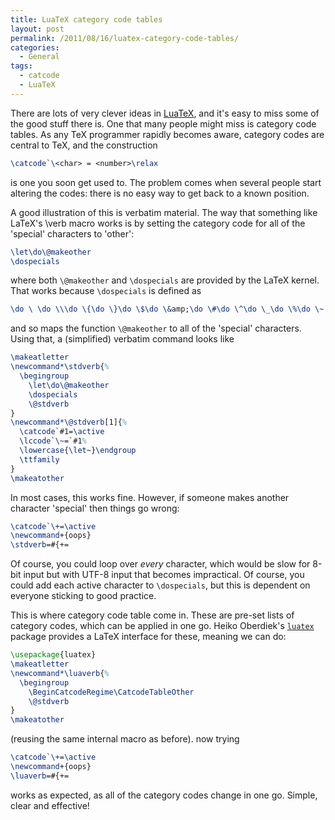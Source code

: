 ```yaml
---
title: LuaTeX category code tables
layout: post
permalink: /2011/08/16/luatex-category-code-tables/
categories:
  - General
tags:
  - catcode
  - LuaTeX
---
```

There are lots of very clever ideas in [LuaTeX](http://www.luatex.org/), and it's easy to miss some of the good stuff there is. One that many people might miss is category code tables. As any TeX programmer rapidly becomes aware, category codes are central to TeX, and the construction

```latex
\catcode`\<char> = <number>\relax
```
is one you soon get used to. The problem comes when several people start altering the codes: there is no easy way to get back to a known position.

A good illustration of this is verbatim material. The way that something like LaTeX's \verb macro works is by setting the category code for all of the 'special' characters to 'other':

```latex
\let\do\@makeother
\dospecials
```

where both `\@makeother` and `\dospecials` are provided by the LaTeX kernel. That works because `\dospecials` is defined as

```latex
\do \ \do \\\do \{\do \}\do \$\do \&amp;\do \#\do \^\do \_\do \%\do \~
```

and so maps the function `\@makeother` to all of the 'special' characters. Using that, a (simplified) verbatim command looks like

<!-- {% raw %} -->
```latex
\makeatletter
\newcommand*\stdverb{%
  \begingroup
    \let\do\@makeother
    \dospecials
    \@stdverb
}
\newcommand*\@stdverb[1]{%
  \catcode`#1=\active
  \lccode`\~=`#1%
  \lowercase{\let~}\endgroup
  \ttfamily
}
\makeatother
```
<!-- {% endraw %} -->

In most cases, this works fine. However, if someone makes another character 'special' then things go wrong:

<!-- {% raw %} -->
```latex
\catcode`\+=\active
\newcommand+{oops}
\stdverb=#{+=
```
<!-- {% endraw %} -->

Of course, you could loop over _every_ character, which would be slow for 8-bit input but with UTF-8 input that becomes impractical. Of course, you could add each active character to `\dospecials`, but this is dependent on everyone sticking to good practice.

This is where category code table come in. These are pre-set lists of category codes, which can be applied in one go. Heiko Oberdiek's [`luatex`](https://ctan.org/pkg/luatex-pkg) package provides a LaTeX interface for these, meaning we can do:

<!-- {% raw %} -->
```latex
\usepackage{luatex}
\makeatletter
\newcommand*\luaverb{%
  \begingroup
    \BeginCatcodeRegime\CatcodeTableOther
    \@stdverb
}
\makeatother
```
<!-- {% endraw %} -->

(reusing the same internal macro as before). now trying

<!-- {% raw %} -->
```latex
\catcode`\+=\active
\newcommand+{oops}
\luaverb=#{+=
```
<!-- {% endraw %} -->

works as expected, as all of the category codes change in one go. Simple, clear and effective!
